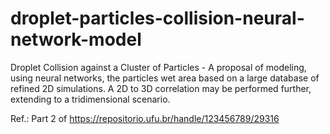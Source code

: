 # droplet-particles-collision-neural-network-model
Droplet Collision against a Cluster of Particles - A proposal of modeling, using neural networks, the particles wet area based on a large database of refined 2D simulations. A 2D to 3D correlation may be performed further, extending to a tridimensional scenario.

Ref.:
Part 2 of
https://repositorio.ufu.br/handle/123456789/29316
